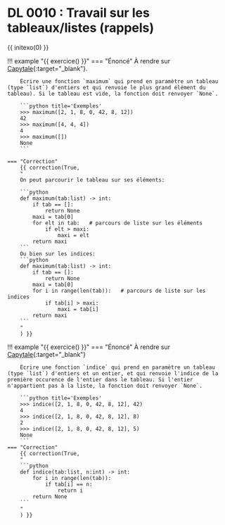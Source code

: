 # DL 0010 : Travail sur les tableaux/listes (rappels)

{{ initexo(0) }}


!!! example "{{ exercice() }}"
    === "Énoncé" 
        À rendre sur [Capytale](https://capytale2.ac-paris.fr/web/c/654c-726825/mlc){:target="_blank"}.

        Écrire une fonction `maximum` qui prend en paramètre un tableau (type `list`) d'entiers et qui renvoie le plus grand élément du tableau). Si le tableau est vide, la fonction doit renvoyer `None`.

        ```python title='Exemples'
        >>> maximum([2, 1, 8, 0, 42, 8, 12])
        42
        >>> maximum([4, 4, 4])
        4
        >>> maximum([])
        None        
        ```

    === "Correction" 
        {{ correction(True, 
        "
        On peut parcourir le tableau sur ses éléments: 

        ```python
        def maximum(tab:list) -> int:
            if tab == []:
                return None
            maxi = tab[0]
            for elt in tab:   # parcours de liste sur les éléments
                if elt > maxi:
                    maxi = elt
            return maxi
        ```
        Ou bien sur les indices:
        ```python
        def maximum(tab:list) -> int:
            if tab == []:
                return None
            maxi = tab[0]
            for i in range(len(tab)):   # parcours de liste sur les indices
                if tab[i] > maxi:
                    maxi = tab[i]
            return maxi
        ```
        "
        ) }}

!!! example "{{ exercice() }}"
    === "Énoncé" 
        À rendre sur [Capytale](https://capytale2.ac-paris.fr/web/c/01c4-726834/mlc){:target="_blank"} 

        Écrire une fonction `indice` qui prend en paramètre un tableau (type `list`) d'entiers et un entier, et qui renvoie l'indice de la première occurence de l'entier dans le tableau. Si l'entier n'appartient pas à la liste, la fonction doit renvoyer `None`.

        ```python title='Exemples'
        >>> indice([2, 1, 8, 0, 42, 8, 12], 42)
        4
        >>> indice([2, 1, 8, 0, 42, 8, 12], 8)
        2
        >>> indice([2, 1, 8, 0, 42, 8, 12], 5)
        None        
        ```
    === "Correction" 
        {{ correction(True, 
        "
        ```python
        def indice(tab:list, n:int) -> int:
            for i in range(len(tab)):
                if tab[i] == n:
                    return i
            return None
        ```
        "
        ) }}